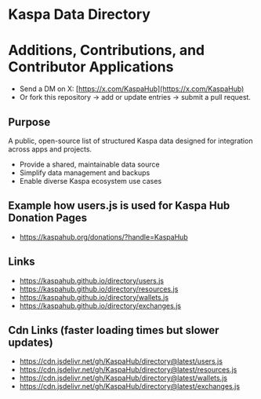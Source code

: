 # Kaspa Data Directory

# Additions, Contributions, and Contributor Applications
- Send a DM on X: [https://x.com/KaspaHub](https://x.com/KaspaHub)
- Or fork this repository → add or update entries → submit a pull request.  

## Purpose
A public, open-source list of structured Kaspa data designed for integration across apps and projects.
- Provide a shared, maintainable data source  
- Simplify data management and backups  
- Enable diverse Kaspa ecosystem use cases

## Example how users.js is used for Kaspa Hub Donation Pages
- https://kaspahub.org/donations/?handle=KaspaHub

## Links
- https://kaspahub.github.io/directory/users.js
- https://kaspahub.github.io/directory/resources.js
- https://kaspahub.github.io/directory/wallets.js
- https://kaspahub.github.io/directory/exchanges.js

## Cdn Links (faster loading times but slower updates)
- https://cdn.jsdelivr.net/gh/KaspaHub/directory@latest/users.js
- https://cdn.jsdelivr.net/gh/KaspaHub/directory@latest/resources.js
- https://cdn.jsdelivr.net/gh/KaspaHub/directory@latest/wallets.js
- https://cdn.jsdelivr.net/gh/KaspaHub/directory@latest/exchanges.js
